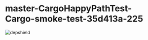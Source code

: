 # master-CargoHappyPathTest-Cargo-smoke-test-35d413a-225

![depshield](https://depshield.sonatype.org/badges/depshield-prod/master-CargoHappyPathTest-Cargo-smoke-test-35d413a-225/depshield.svg)